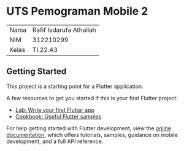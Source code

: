 # UTS Pemograman Mobile 2

<table>
  <tr>
    <td>Nama</td>
    <td>Rafif Isdarufa Athallah</td>
  </tr>
  <tr>
    <td>NIM</td>
    <td>312210299</td>
  </tr>
  <tr>
    <td>Kelas</td>
    <td>TI.22.A3</td>
  </tr>
</table>


## Getting Started

This project is a starting point for a Flutter application.

A few resources to get you started if this is your first Flutter project:

- [Lab: Write your first Flutter app](https://docs.flutter.dev/get-started/codelab)
- [Cookbook: Useful Flutter samples](https://docs.flutter.dev/cookbook)

For help getting started with Flutter development, view the
[online documentation](https://docs.flutter.dev/), which offers tutorials,
samples, guidance on mobile development, and a full API reference.
